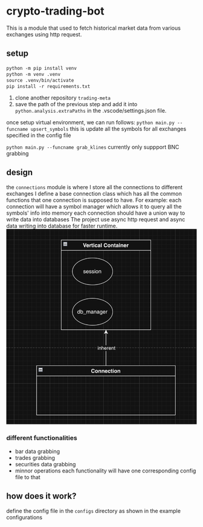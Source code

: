 # crypto-trading-bot
This is a module that used to fetch historical market data from various 
exchanges using http request.


## setup

```
python -m pip install venv
python -m venv .venv
source .venv/bin/activate
pip install -r requirements.txt
```
1. clone another repository `trading-meta` 
2. save the path of the previous step and add it into `python.analysis.extraPaths` in the .vscode/settings.json file.


once setup virtual environment, we can run follows:
`python main.py --funcname upsert_symbols` this is update all the symbols for all exchanges specified in the config file

`python main.py --funcname grab_klines`
currently only suppport BNC grabbing
## design 
the `connections` module is where I store all the connections to different exchanges
I define a base connection class which has all the common functions that one connection is supposed to have. For example:
each connection will have a symbol manager which allows it to query all the symbols' info into memory
each connection should have a union way to write data into databases
The project use async http request and async data writing into database for faster runtime.
![class diagram](https://github.com/pingrunhuang/trading-datahub/blob/main/class_design.png)


### different functionalities
- bar data grabbing
- trades grabbing
- securities data grabbing
- minnor operations
each functionality will have one corresponding config file to that

## how does it work?
define the config file in the `configs` directory as shown in the example configurations

